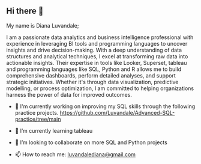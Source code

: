 ## Hi there 👋
My name is Diana Luvandale; 

I am a passionate data analytics and business intelligence professional with experience in leveraging BI tools and programming languages  to uncover insights and drive decision-making. With a deep understanding of data structures and analytical techniques, I excel at transforming raw data into actionable insights. Their expertise in tools  like Looker, Superset, tableau and programming languages like SQL, Python and R allows me to build comprehensive dashboards, perform detailed analyses, and support strategic initiatives. Whether it's through data visualization, predictive modelling, or process optimization, I am committed to helping organizations harness the power of data for improved outcomes.

 
- 🔭 I'm currently working on improving my SQL skills through the following practice projects.
     https://github.com/Luvandale/Advanced-SQL-practice/tree/main

- 🌱 I’m currently learning tableau
- 👯 I’m looking to collaborate on more SQL and Python projects
- 📫 How to reach me: luvandalediana@gmail.com

<!--
**Luvandale/Luvandale** is a ✨ _special_ ✨ repository because its `README.md` (this file) appears on your GitHub profile.

Here are some ideas to get you started:

- 🔭 I’m currently working on ...
- 🌱 I’m currently learning ...
- 👯 I’m looking to collaborate on ...
- 🤔 I’m looking for help with ...
- 💬 Ask me about ...
- 📫 How to reach me: ...
- 😄 Pronouns: ...
- ⚡ Fun fact: ...
-->
